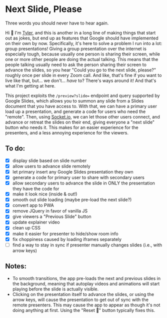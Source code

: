 # Next Slide, Please

Three words you should never have to hear again.

Hi 👋 I'm [Tyler](https://www.aTylerRobertson.com), and this is another in a long line of making things that start out as jokes, but end up as features that Google should have implemented on their own by now. Specifically, it's here to solve a problem I run into a lot: group presentations! Giving a group presentation over the internet is especially tough, because usually one person is sharing their screen, while one or more other people are doing the actual talking. This means that the people talking usually need to ask the person sharing their screen to advance the slides, so you hear "Could you go to the next slide, please?" roughly once per slide in every Zoom call. And like, that's fine if you want to live like that, but... we don't... _have_ to? There's ways around it! And that's what I'm getting at here.

This project exploits the `/preview?slide=` endpoint and query supported by Google Slides, which allows you to summon any slide from a Slides document that you have access to. With that, we can have a primary user load up a presentation, and generate a code for users who need the "remote". Then, using [Socket.io](https://socket.io), we can let those other users connect, and advance or retreat the slides on their end, giving everyone a "next slide" button who needs it. This makes for an easier experience for the presenters, and a less annoying experience for the viewers.

## To do:

- [x] display slide based on slide number
- [x] allow users to advance slide remotely
- [x] let primary insert any Google Slides presentation they own
- [x] generate a code for primary user to share with secondary users
- [x] allow secondary users to advance the slide in ONLY the presentation they have the code for
- [x] make it look nice (inside & out!)
- [x] smooth out slide loading (maybe pre-load the next slide?)
- [x] convert app to PWA
- [x] remove JQuery in favor of vanilla JS
- [x] give viewers a "Previous Slide" button
- [x] update explainer video
- [x] clean up CSS
- [x] make it easier for presenter to hide/show room info
- [x] fix choppiness caused by loading iframes separately
- [ ] find a way to stay in sync if presenter manually changes slides (i.e., with arrow keys)

## Notes: 

- To smooth transitions, the app pre-loads the next and previous slides in the background, meaning that autoplay videos and animations will start playing before the slide is actually visible.
- Clicking on the presentation itself to advance the slides, or using the arrow keys, will cause the presentation to get out of sync with the remote presenters. This may cause the app to appear as though it's not doing anything at first. Using the "Reset 🔄" button typically fixes this.